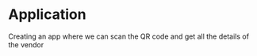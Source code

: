 # Application 

Creating an app where we can scan the QR code and get all the details of the vendor

